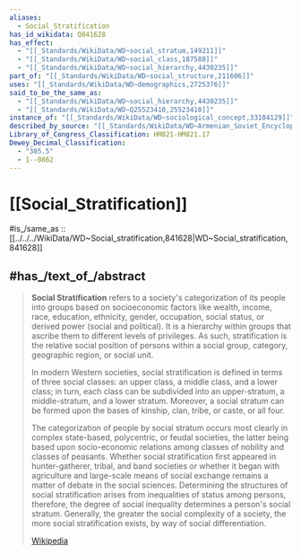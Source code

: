 ```yaml
---
aliases:
  - Social_Stratification
has_id_wikidata: Q841628
has_effect:
  - "[[_Standards/WikiData/WD~social_stratum,149211]]"
  - "[[_Standards/WikiData/WD~social_class,187588]]"
  - "[[_Standards/WikiData/WD~social_hierarchy,4430235]]"
part_of: "[[_Standards/WikiData/WD~social_structure,211606]]"
uses: "[[_Standards/WikiData/WD~demographics,2725376]]"
said_to_be_the_same_as:
  - "[[_Standards/WikiData/WD~social_hierarchy,4430235]]"
  - "[[_Standards/WikiData/WD~Q25523410,25523410]]"
instance_of: "[[_Standards/WikiData/WD~sociological_concept,33104129]]"
described_by_source: "[[_Standards/WikiData/WD~Armenian_Soviet_Encyclopedia,_vol._11,124355862]]"
Library_of_Congress_Classification: HM821-HM821.17
Dewey_Decimal_Classification:
  - "305.5"
  - 1--0862
---
```


# [[Social_Stratification]] 

#is_/same_as :: [[../../../WikiData/WD~Social_stratification,841628|WD~Social_stratification,841628]] 

## #has_/text_of_/abstract 

> **Social Stratification** refers to a society's categorization of its people 
> into groups based on socioeconomic factors like wealth, income, race, education, 
> ethnicity, gender, occupation, social status, or derived power (social and political). 
> It is a hierarchy within groups that ascribe them to different levels of privileges. As such, stratification is the relative social position of persons within a social group, category, geographic region, or social unit.
>
> In modern Western societies, social stratification is defined in terms of three social classes: an upper class, a middle class, and a lower class; in turn, each class can be subdivided into an upper-stratum, a middle-stratum, and a lower stratum. Moreover, a social stratum can be formed upon the bases of kinship, clan, tribe, or caste, or all four.
>
> The categorization of people by social stratum occurs most clearly in complex state-based, polycentric, or feudal societies, the latter being based upon socio-economic relations among classes of nobility and classes of peasants. Whether social stratification first appeared in hunter-gatherer, tribal, and band societies or whether it began with agriculture and large-scale means of social exchange remains a matter of debate in the social sciences. Determining the structures of social stratification arises from inequalities of status among persons, therefore, the degree of social inequality determines a person's social stratum. Generally, the greater the social complexity of a society, the more social stratification exists, by way of social differentiation.
>
> [Wikipedia](https://en.wikipedia.org/wiki/Social%20stratification) 